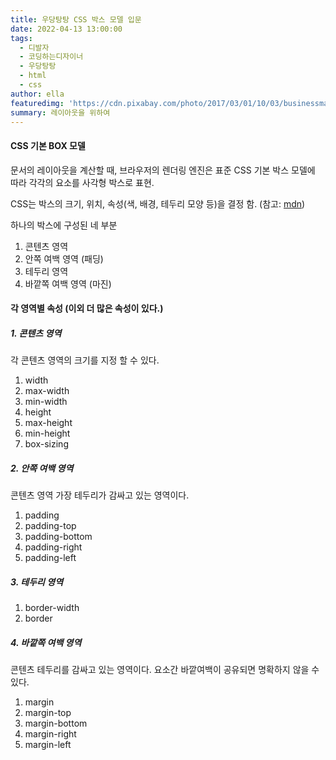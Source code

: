 ```yaml
---
title: 우당탕탕 CSS 박스 모델 입문
date: 2022-04-13 13:00:00
tags:
  - 디발자
  - 코딩하는디자이너
  - 우당탕탕
  - html
  - css
author: ella
featuredimg: 'https://cdn.pixabay.com/photo/2017/03/01/10/03/businessman-2108029_1280.jpg'
summary: 레이아웃을 위하여
---
```


#### CSS 기본 BOX 모델

문서의 레이아웃을 계산할 때, 브라우저의 렌더링 엔진은 표준 CSS 기본 박스 모델에 따라 각각의 요소를 사각형 박스로 표현.

CSS는 박스의 크기, 위치, 속성(색, 배경, 테두리 모양 등)을 결정 함. (참고: <a href="https://developer.mozilla.org/ko/docs/Web/CSS/CSS_Box_Model/Introduction_to_the_CSS_box_model">mdn</a>)

하나의 박스에 구성된 네 부분

1. 콘텐츠 영역
2. 안쪽 여백 영역 (패딩)
3. 테두리 영역
4. 바깥쪽 여백 영역 (마진)

#### 각 영역별 속성 (이외 더 많은 속성이 있다.)

##### 1. 콘텐츠 영역

각 콘텐츠 영역의 크기를 지정 할 수 있다.

1. width
2. max-width
3. min-width
4. height
5. max-height
6. min-height
7. box-sizing

##### 2. 안쪽 여백 영역

콘텐츠 영역 가장 테두리가 감싸고 있는 영역이다.

1. padding
2. padding-top
3. padding-bottom
4. padding-right
5. padding-left

##### 3. 테두리 영역

1. border-width
2. border

##### 4. 바깥쪽 여백 영역

콘텐츠 테두리를 감싸고 있는 영역이다. 요소간 바깥여백이 공유되면 명확하지 않을 수 있다.

1. margin
2. margin-top
3. margin-bottom
4. margin-right
5. margin-left
